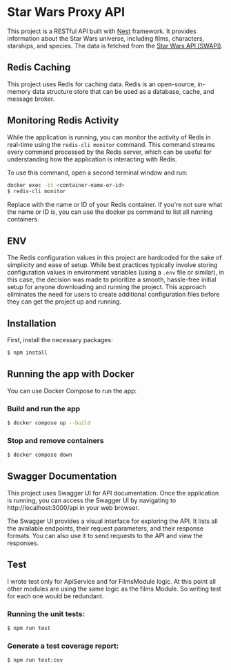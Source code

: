 # Star Wars Proxy API

This project is a RESTful API built with [Nest](https://github.com/nestjs/nest) framework. It provides information about the Star Wars universe, including films, characters, starships, and species. The data is fetched from the [Star Wars API (SWAPI)](https://swapi.dev/).

## Redis Caching

This project uses Redis for caching data. Redis is an open-source, in-memory data structure store that can be used as a database, cache, and message broker.


## Monitoring Redis Activity

While the application is running, you can monitor the activity of Redis in real-time using the `redis-cli monitor` command. This command streams every command processed by the Redis server, which can be useful for understanding how the application is interacting with Redis.

To use this command, open a second terminal window and run:

```bash
docker exec -it <container-name-or-id> 
$ redis-cli monitor
```

Replace <container-name-or-id> with the name or ID of your Redis container. If you're not sure what the name or ID is, you can use the docker ps command to list all running containers.
## ENV
The Redis configuration values in this project are hardcoded for the sake of simplicity and ease of setup. While best practices typically involve storing configuration values in environment variables (using a `.env` file or similar), in this case, the decision was made to prioritize a smooth, hassle-free initial setup for anyone downloading and running the project. This approach eliminates the need for users to create additional configuration files before they can get the project up and running.
## Installation

First, install the necessary packages:

```bash
$ npm install
```

## Running the app with Docker
You can use Docker Compose to run the app:

### Build and run the app
```bash
$ docker compose up --build
```
### Stop and remove containers
```bash
$ docker compose down
```

## Swagger Documentation

This project uses Swagger UI for API documentation. Once the application is running, you can access the Swagger UI by navigating to http://localhost:3000/api in your web browser.

The Swagger UI provides a visual interface for exploring the API. It lists all the available endpoints, their request parameters, and their response formats. You can also use it to send requests to the API and view the responses.
## Test
I wrote test only for ApiService and for FilmsModule logic. At this point all other modules are using the same logic as the films Module. So writing test for each one would be redundant.
### Running the unit tests:
```bash
$ npm run test
```
### Generate a test coverage report:
```bash
$ npm run test:cov
```